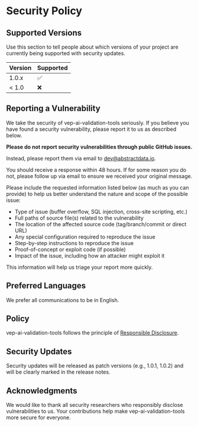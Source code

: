 # Security Policy

## Supported Versions

Use this section to tell people about which versions of your project are currently being supported with security updates.

| Version | Supported          |
| ------- | ------------------ |
| 1.0.x   | :white_check_mark: |
| < 1.0   | :x:                |

## Reporting a Vulnerability

We take the security of vep-ai-validation-tools seriously. If you believe you have found a security vulnerability, please report it to us as described below.

**Please do not report security vulnerabilities through public GitHub issues.**

Instead, please report them via email to dev@abstractdata.io.

You should receive a response within 48 hours. If for some reason you do not, please follow up via email to ensure we received your original message.

Please include the requested information listed below (as much as you can provide) to help us better understand the nature and scope of the possible issue:

- Type of issue (buffer overflow, SQL injection, cross-site scripting, etc.)
- Full paths of source file(s) related to the vulnerability
- The location of the affected source code (tag/branch/commit or direct URL)
- Any special configuration required to reproduce the issue
- Step-by-step instructions to reproduce the issue
- Proof-of-concept or exploit code (if possible)
- Impact of the issue, including how an attacker might exploit it

This information will help us triage your report more quickly.

## Preferred Languages

We prefer all communications to be in English.

## Policy

vep-ai-validation-tools follows the principle of [Responsible Disclosure](https://en.wikipedia.org/wiki/Responsible_disclosure).

## Security Updates

Security updates will be released as patch versions (e.g., 1.0.1, 1.0.2) and will be clearly marked in the release notes.

## Acknowledgments

We would like to thank all security researchers who responsibly disclose vulnerabilities to us. Your contributions help make vep-ai-validation-tools more secure for everyone.
